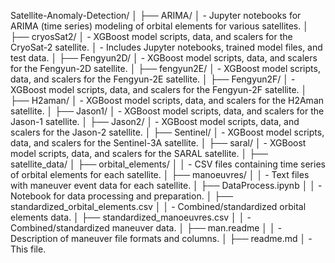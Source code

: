 Satellite-Anomaly-Detection/
│
├── ARIMA/
│   - Jupyter notebooks for ARIMA (time series) modeling of orbital elements for various satellites.
│
├── cryosSat2/
│   - XGBoost model scripts, data, and scalers for the CryoSat-2 satellite.
│   - Includes Jupyter notebooks, trained model files, and test data.
│
├── Fengyun2D/
│   - XGBoost model scripts, data, and scalers for the Fengyun-2D satellite.
│
├── fengyun2E/
│   - XGBoost model scripts, data, and scalers for the Fengyun-2E satellite.
│
├── Fengyun2F/
│   - XGBoost model scripts, data, and scalers for the Fengyun-2F satellite.
│
├── H2aman/
│   - XGBoost model scripts, data, and scalers for the H2Aman satellite.
│
├── Jason1/
│   - XGBoost model scripts, data, and scalers for the Jason-1 satellite.
│
├── Jason2/
│   - XGBoost model scripts, data, and scalers for the Jason-2 satellite.
│
├── Sentinel/
│   - XGBoost model scripts, data, and scalers for the Sentinel-3A satellite.
│
├── saral/
│   - XGBoost model scripts, data, and scalers for the SARAL satellite.
│
├── satellite_data/
│   ├── orbital_elements/
│   │   - CSV files containing time series of orbital elements for each satellite.
│   ├── manoeuvres/
│   │   - Text files with maneuver event data for each satellite.
│   ├── DataProcess.ipynb
│   │   - Notebook for data processing and preparation.
│   ├── standardized_orbital_elements.csv
│   │   - Combined/standardized orbital elements data.
│   ├── standardized_manoeuvres.csv
│   │   - Combined/standardized maneuver data.
│   ├── man.readme
│   │   - Description of maneuver file formats and columns.
│
├── readme.md
│   - This file.